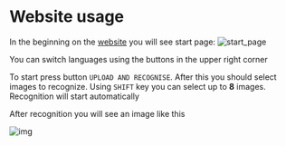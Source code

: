 # Website usage

In the beginning on the [website](https://ftl-aiijc.vercel.app/) you will see start page: ![start_page](https://i.imgur.com/tM6UQL1.png)

You can switch languages using the buttons in the upper right corner

To start press button `UPLOAD AND RECOGNISE`. After this you should select images to recognize. Using `SHIFT` key you can select up to __8__ images. Recognition will start automatically

After recognition you will see an image like this

![img](https://i.imgur.com/R3v5dVO.png)